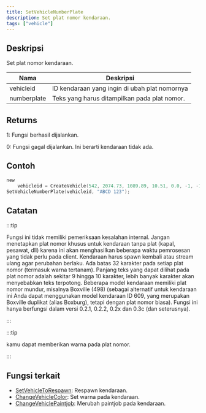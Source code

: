```yaml
---
title: SetVehicleNumberPlate
description: Set plat nomor kendaraan.
tags: ["vehicle"]
---
```


<VersionWarn version='SA-MP 0.3c' />

## Deskripsi

Set plat nomor kendaraan.

| Nama        | Deskripsi                                            |
| ----------- | ------------------------------------------------------ |
| vehicleid   | ID kendaraan yang ingin di ubah plat nomornya      |
| numberplate | Teks yang harus ditampilkan pada plat nomor. |

## Returns

1: Fungsi berhasil dijalankan.

0: Fungsi gagal dijalankan. Ini berarti kendaraan tidak ada.

## Contoh

```c
new
	vehicleid = CreateVehicle(542, 2074.73, 1089.89, 10.51, 0.0, -1, -1, -1);
SetVehicleNumberPlate(vehicleid, "ABCD 123");
```

## Catatan

:::tip

Fungsi ini tidak memiliki pemeriksaan kesalahan internal. Jangan menetapkan plat nomor khusus untuk kendaraan tanpa plat (kapal, pesawat, dll) karena ini akan menghasilkan beberapa waktu pemrosesan yang tidak perlu pada client. Kendaraan harus spawn kembali atau stream ulang agar perubahan berlaku. Ada batas 32 karakter pada setiap plat nomor (termasuk warna tertanam). Panjang teks yang dapat dilihat pada plat nomor adalah sekitar 9 hingga 10 karakter, lebih banyak karakter akan menyebabkan teks terpotong. Beberapa model kendaraan memiliki plat nomor mundur, misalnya Boxville (498) (sebagai alternatif untuk kendaraan ini Anda dapat menggunakan model kendaraan ID 609, yang merupakan Boxville duplikat (alias Boxburg), tetapi dengan plat nomor biasa). Fungsi ini hanya berfungsi dalam versi 0.2.1, 0.2.2, 0.2x dan 0.3c (dan seterusnya).

:::

:::tip

kamu dapat memberikan warna pada plat nomor.

:::

## Fungsi terkait

- [SetVehicleToRespawn](SetVehicleToRespawn): Respawn kendaraan.
- [ChangeVehicleColor](ChangeVehicleColor): Set warna pada kendaraan.
- [ChangeVehiclePaintjob](ChangeVehiclePaintjob): Merubah paintjob pada kendaraan.
